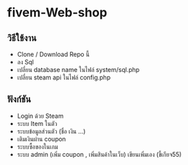 # fivem-Web-shop
## วิธีใช้งาน 
* Clone / Download Repo นี้
* ลง Sql
* เปลี่ยน database name ในไฟล์ system/sql.php
* เปลี่ยน steam api ในไฟล์ config.php

## ฟังก์ชัน 
* Login ด้วย Steam
* ระบบ Item ในตัว
* ระบบข้อมูลส่วนตัว (ชื่อ เงิน ...)
* เติมเงินผ่าน coupon 
* ระบบซื้อของในเกม
* ระบบ admin (เพิ่ม coupon , เพิ่มสินค้าในเว็บ) เขียนเพิ่มเอง (ขี้เกียจ55)


